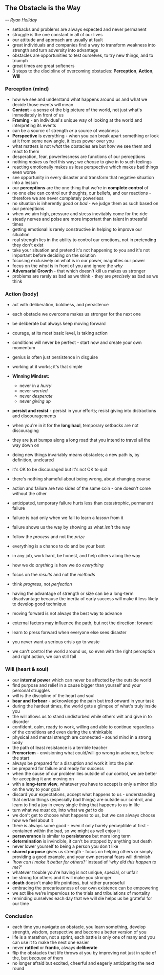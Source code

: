 ## The Obstacle is the Way
-- *Ryan Holiday*


- setbacks and problems are always expected and never permanent
- struggle is the one constant in all of our lives
- our attitude and approach are usually at fault
- great individuals and companies find a way to transform weakness into strength and turn adversity into advantage
- obstacles are opportunities to test ourselves, to try new things, and to triumph
- great times are great softeners
- 3 steps to the discipline of overcoming obstacles: **Perception**, **Action**, **Will**


### Perception (mind)
- how we see and understand what happens around us and what we decide those events will mean
- **Context** - a sense of the big picture of the world, not just what's immediately in front of us
- **Framing** - an individual's unique way of looking at the world and interpreting its events
- can be a source of strength *or* a source of weakness
- **Perspective** is everything - when you can break apart something or look at it from some new angle, it loses power over you
- what matters is not *what* the obstacles are but *how* we see them and react to them
- desperation, fear, powerlessness are functions of our perceptions
- nothing *makes* us feel this way; we *choose* to give in to such feelings
- reacting emotionally makes us lose perspective which makes bad things even worse
- see opportunity in every disaster and transform that negative situation into a lesson
- our **perceptions** are the one thing that we're in **complete control** of
- no one else can control our thoughts, our beliefs, and our reactions - therefore we are never completely powerless
- no situation is inherently *good* or *bad* - we judge them as such based on our perceptions
- when we aim high, pressure and stress inevitably come for the ride
- steady nerves and poise are more important than talent in stressful times
- getting emotional is rarely constructive in helping to improve our situation
- real strength lies in the ability to control our emotions, not in pretending they don't exist
- take your situation and pretend it's not happening to you and it's not important before deciding on the solution
- focusing exclusively on what is in our power, magnifies our power
- focus on the *what* is in front of you and ignore the *why*
- **Adversarial Growth** - that which doesn't kill us makes us stronger
- problems are rarely as bad as we think - they are *precisely* as bad as we think


### Action (body)
- act with deliberation, boldness, and persistence
- each obstacle we overcome makes us stronger for the next one
- be deliberate but always keep moving forward
- courage, at its most basic level, is taking action
- conditions will never be perfect - start now and create your own momentum
- genius is often just persistence in disguise
- working at it works; it's that simple

- **Winning Mindset:**
  - never in a *hurry*
  - never *worried*
  - never *desperate*
  - never *giving up*

- **persist and resist** - persist in your efforts; resist giving into distractions and discouragements
- when you're in it for the **long haul**, temporary setbacks are not discouraging
- they are just bumps along  a long road that you intend to travel all the way down on
- doing new things invariably means obstacles; a new path is, by definition, uncleared
- it's OK to be discouraged but it's not OK to quit
- there's nothing shameful about being wrong, about changing course
- action and failure are two sides of the same coin - one doesn't come without the other
- anticipated, temporary failure hurts less than catastrophic, permanent failure
- failure is bad only when we fail to learn a *lesson* from it
- failure shows us the way by showing us what *isn't* the way
- follow the *process* and not the *prize*
- everything is a chance to do and be your best
- in any job, work hard, be honest, and help others along the way
- how we do *anything* is how we do *everything*
- focus on the *results* and not the *methods*
- think *progress*, not *perfection*
- having the advantage of strength or size can be a long-term disadvantage because the inertia of early success will make it less likely to develop good technique
- moving forward is not always the best way to advance
- external factors may influence the path, but not the direction: forward
- learn to press forward when everyone else sees disaster
- you never want a serious crisis go to waste
- we can't control the world around us, so even with the right perception and right action, we can still fail


### Will (heart & soul)
- our **internal power** which can never be affected by the outside world
- find purpose and relief in a cause bigger than yourself and your personal struggles
- will is the discipline of the heart and soul
- **bear and forbear** - acknowledge the pain but trod onward in your task
- during the hardest times, the world gets a glimpse of what's truly inside you
- the will allows us to stand undisturbed while others wilt and give in to disorder
- confident, calm, ready to work, willing and able to continue regardless of the conditions and even during the unthinkable
- physical and mental strength are connected - sound mind in a strong body
- the path of least resistance is a terrible teacher
- **Premortem** - envisioning what could/will go wrong in advance, before the start
- always be prepared for a disruption and work it into the plan
- be prepared for failure and ready for success
- when the cause of our problem lies outside of our control, we are better for accepting it and moving on
- with a **long-term view**, whatever you have to accept is only a minor blip on the way to your goal
- discard your expectations, accept what happens to us - understanding that certain things (especially bad things) are outside our control, and learn to find a joy in every single thing that happens to us in life
- turn what we *must* do, into what we *get* to do
- we don't get to choose what happens to us, but we can always choose how we feel about it
- there is always some good - even if only barely perceptible at first - contained within the bad, so we might as well enjoy it
- **perseverance** is similar to **persistence** but more long term
- **determination** is invincible, it can't be stopped by anything but death
- never lower yourself to being a person you don't like
- **shared purpose** gives us strength - focus on helping others or simply providing a good example, and your own personal fears will diminish
- *'how can i make it better for others?'* instead of *'why did this happen to me?'*
- whatever trouble you're having is not unique, special, or unfair
- be strong for others and it will make you stronger
- **death** doesn't make life pointless, but rather purposeful
- embracing the precariousness of our own existence can be empowering
- we act like we're impervious to the trials and tribulations of mortality
- reminding ourselves each day that we will die helps us be grateful for our time


### Conclusion
- each time you navigate an obstacle, you learn something, develop strength, wisdom, perspective and become a better version of you
- life is a marathon, not a sprint, each battle is only one of many and you can use it to make the next one easier
- never **rattled** or **frantic**, always **deliberate**
- flip the obstacles that life throws at you by improving not just in spite of the, but *because* of them
- no longer afraid but excited, cheerful and eagerly anticipating the next round